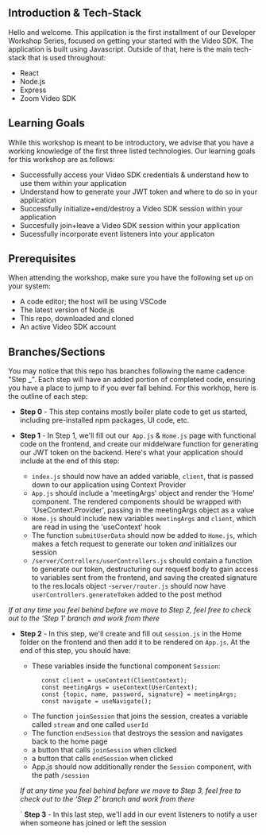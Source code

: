 ## Introduction & Tech-Stack

Hello and welcome. This appilcation is the first installment of our Developer Workshop Series, focused on getting your started with the Video SDK. The application is built using Javascript. Outside of that, here is the main tech-stack that is used throughout: 

- React 
- Node.js
- Express
- Zoom Video SDK 

## Learning Goals 
While this workshop is meant to be introductory, we advise that you have a working knowledge of the first three listed technologies. Our learning goals for this workshop are as follows: 

- Successfully access your Video SDK credentials & understand how to use them within your application 
- Understand how to generate your JWT token and where to do so in your application 
- Successfully initialize+end/destroy a Video SDK session within your application 
- Succesfully join+leave a Video SDK session within your application
- Sucessfully incorporate event listeners into your applicaton 

## Prerequisites 

When attending the workshop, make sure you have the following set up on your system: 

- A code editor; the host will be using VSCode
- The latest version of Node.js
- This repo, downloaded and cloned 
- An active Video SDK account 

## Branches/Sections

You may notice that this repo has branches following the name cadence "Step _". Each step will have an added portion of completed code, ensuring you have a place to jump to if you ever fall behind. For this workhop, here is the outline of each step: 

- **Step 0** - This step contains mostly boiler plate code to get us started, including pre-installed npm packages, UI code, etc.

- **Step 1** - In Step 1, we'll fill out our` App.js` & `Home.js` page with functional code on the frontend, and create our middelware function for generating our JWT token on the backend. Here's what your application should include at the end of this step: 
  - `index.js` should now have an added variable, `client`, that is passed down to our application using Context Provider
  - `App.js` should include a 'meetingArgs' object and render the 'Home' component. The rendered components should be wrapped with 'UseContext.Provider', passing in the        meetingArgs object as a value
  - `Home.js` should include new variables `meetingArgs` and `client`, which are read in using the 'useContext' hook
  - The function `submitUserData` should now be added to `Home.js`, which makes a fetch request to generate our token _and_ initializes our session
  - `/server/Controllers/userControllers.js` should contain a function to generate our token, destructuring our request body to gain access to variables sent from the frontend, and saving the created signature to the res.locals object
  -`server/router.js` should now have `userControllers.generateToken` added to the post method 

*If at any time you feel behind before we move to Step 2, feel free to check out to the 'Step 1' branch and work from there*

- **Step 2** - In this step, we'll create and fill out `session.js` in the Home folder on the frontend and then add it to be rendered on `App.js`. At the end of this step, you should have: 
  - These variables inside the functional component `Session`: 
  ```
        const client = useContext(ClientContext);
        const meetingArgs = useContext(UserContext);
        const {topic, name, password, signature} = meetingArgs;
        const navigate = useNavigate();
  ```
  - The function `joinSession` that joins the session, creates a variable called `stream` and one called `userId`
  - The function `endSession` that destroys the session and navigates back to the home page
  - a button that calls `joinSession` when clicked
  - a button that calls `endSession` when clicked
  - App.js should now additionally render the `Session` component, with the path `/session`

  *If at any time you feel behind before we move to Step 3, feel free to check out to the 'Step 2' branch and work from there*


  ` **Step 3** - In this last step, we'll add in our event listeners to notify a user when someone has joined or left the session 
